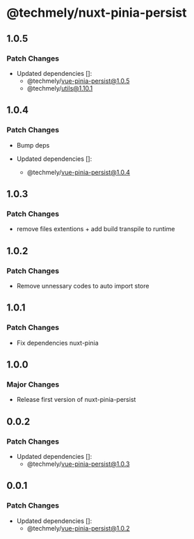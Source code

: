 # @techmely/nuxt-pinia-persist

## 1.0.5

### Patch Changes

- Updated dependencies []:
  - @techmely/vue-pinia-persist@1.0.5
  - @techmely/utils@1.10.1

## 1.0.4

### Patch Changes

- Bump deps

- Updated dependencies []:
  - @techmely/vue-pinia-persist@1.0.4

## 1.0.3

### Patch Changes

- remove files extentions + add build transpile to runtime

## 1.0.2

### Patch Changes

- Remove unnessary codes to auto import store

## 1.0.1

### Patch Changes

- Fix dependencies nuxt-pinia

## 1.0.0

### Major Changes

- Release first version of nuxt-pinia-persist

## 0.0.2

### Patch Changes

- Updated dependencies []:
  - @techmely/vue-pinia-persist@1.0.3

## 0.0.1

### Patch Changes

- Updated dependencies []:
  - @techmely/vue-pinia-persist@1.0.2
